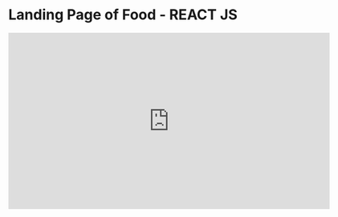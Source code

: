 # Landing Page of Food - REACT JS


<iframe src='https://gfycat.com/ifr/VapidComplicatedGrub' frameborder='0' scrolling='no' allowfullscreen width='640' height='351'></iframe>
